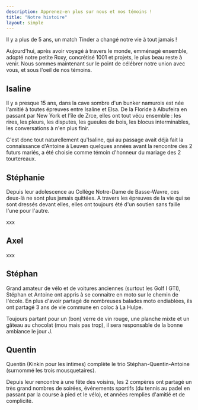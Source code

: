 ```yaml
---
description: Apprenez-en plus sur nous et nos témoins !
title: "Notre histoire"
layout: simple
---
```


Il y a plus de 5 ans, un match Tinder a changé notre vie à tout jamais !

Aujourd'hui, après avoir voyagé à travers le monde, emménagé ensemble, adopté notre petite Roxy, concrétisé 1001 et projets, le plus beau reste à venir. Nous sommes maintenant sur le point de célébrer notre union avec vous, et sous l'oeil de nos témoins.

## Isaline

Il y a presque 15 ans, dans la cave sombre d'un bunker namurois est née l'amitié à toutes épreuves entre Isaline et Elsa. De la Floride à Albufeira en passant par New York et l'île de Zrce, elles ont tout vécu ensemble : les rires, les pleurs, les disputes, les gueules de bois, les blocus interminables, les conversations à n'en plus finir.

C'est donc tout naturellement qu'Isaline, qui au passage avait déjà fait la connaissance d'Antoine à Leuven quelques années avant la rencontre des 2 futurs mariés, a été choisie comme témoin d'honneur du mariage des 2 tourtereaux.

## Stéphanie

Depuis leur adolescence au Collège Notre-Dame de Basse-Wavre, ces deux-là ne sont plus jamais quittées. A travers les épreuves de la vie qui se sont dressés devant elles, elles ont toujours été d'un soutien sans faille l'une pour l'autre.

xxx

## Axel

xxx

## Stéphan

Grand amateur de vélo et de voitures anciennes (surtout les Golf I GTI), Stéphan et Antoine ont appris à se connaitre en moto sur le chemin de l'école. En plus d'avoir partagé de nombreuses balades moto endiablées, ils ont partagé 3 ans de vie commune en coloc à La Hulpe.

Toujours partant pour un (bon) verre de vin rouge, une planche mixte et un gâteau au chocolat (mou mais pas trop), il sera responsable de la bonne ambiance le jour J.

## Quentin

Quentin (Kinkin pour les intimes) complète le trio Stéphan-Quentin-Antoine (surnommé les trois mousquetaires).

Depuis leur rencontre à une fête des voisins, les 2 compères ont partagé un très grand nombres de soirées, événements sportifs (du tennis au padel en passant par la course à pied et le vélo), et années remplies d'amitié et de complicité.
